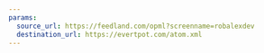 ```yaml
---
params:
  source_url: https://feedland.com/opml?screenname=robalexdev
  destination_url: https://evertpot.com/atom.xml
---
```

